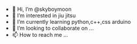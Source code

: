 - 👋 Hi, I’m @skyboymoon
- 👀 I’m interested in jiu jitsu
- 🌱 I’m currently learning python,c++,css arduino
- 💞️ I’m looking to collaborate on ...
- 📫 How to reach me ...

<!---
skyboymoon/skyboymoon is a ✨ special ✨ repository because its `README.md` (this file) appears on your GitHub profile.
You can click the Preview link to take a look at your changes.
--->
